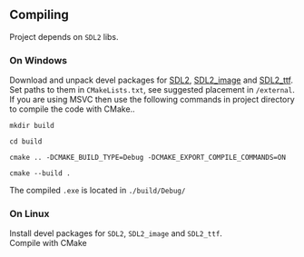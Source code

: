 ## Compiling

Project depends on `SDL2` libs.

### On Windows

Download and unpack devel packages for [SDL2](https://www.libsdl.org/download-2.0.php), [SDL2_image](https://www.libsdl.org/projects/SDL_image/) and [SDL2_ttf](https://www.libsdl.org/projects/SDL_ttf/).\
Set paths to them in `CMakeLists.txt`, see suggested placement in `/external`.\
If you are using MSVC then use the following commands in project directory to compile the code with CMake..
```
mkdir build

cd build

cmake .. -DCMAKE_BUILD_TYPE=Debug -DCMAKE_EXPORT_COMPILE_COMMANDS=ON

cmake --build .
```
The compiled `.exe` is located in `./build/Debug/`

### On Linux

Install devel packages for `SDL2`, `SDL2_image` and `SDL2_ttf`.\
Compile with CMake
